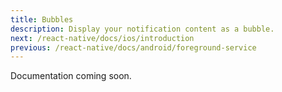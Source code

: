 ```yaml
---
title: Bubbles
description: Display your notification content as a bubble.
next: /react-native/docs/ios/introduction
previous: /react-native/docs/android/foreground-service
---
```


Documentation coming soon.
